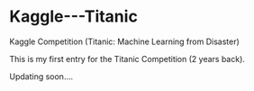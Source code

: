 # Kaggle---Titanic
Kaggle Competition (Titanic: Machine Learning from Disaster)


This is my first entry for the Titanic Competition (2 years back).

Updating soon....
